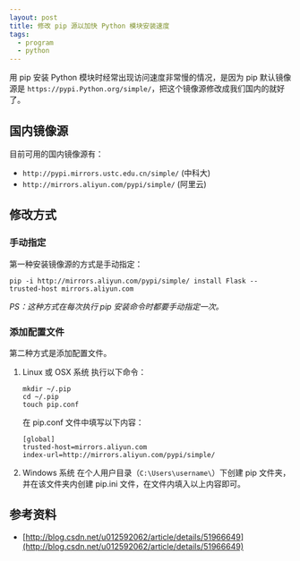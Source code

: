 ```yaml
---
layout: post
title: 修改 pip 源以加快 Python 模块安装速度
tags:
  - program
  - python
---
```


用 pip 安装 Python 模块时经常出现访问速度非常慢的情况，是因为 pip 默认镜像源是 `https://pypi.Python.org/simple/`，把这个镜像源修改成我们国内的就好了。

##  国内镜像源

目前可用的国内镜像源有：

- `http://pypi.mirrors.ustc.edu.cn/simple/` (中科大)
- `http://mirrors.aliyun.com/pypi/simple/` (阿里云)

## 修改方式

### 手动指定

第一种安装镜像源的方式是手动指定：

`pip -i http://mirrors.aliyun.com/pypi/simple/ install Flask -- trusted-host mirrors.aliyun.com`

*PS：这种方式在每次执行 pip 安装命令时都要手动指定一次。*

### 添加配置文件

第二种方式是添加配置文件。

1. Linux 或 OSX 系统
   执行以下命令：
   ```shell
   mkdir ~/.pip
   cd ~/.pip
   touch pip.conf
   ```
   在 pip.conf 文件中填写以下内容：
   ```
   [global]
   trusted-host=mirrors.aliyun.com
   index-url=http://mirrors.aliyun.com/pypi/simple/
   ```
2. Windows 系统
   在个人用户目录（`C:\Users\username\`）下创建 pip 文件夹，并在该文件夹内创建 pip.ini 文件，在文件内填入以上内容即可。

## 参考资料

- [http://blog.csdn.net/u012592062/article/details/51966649](http://blog.csdn.net/u012592062/article/details/51966649) 
